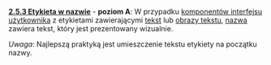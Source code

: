 [**2.5.3 Etykieta w nazwie**](https://wcag.lepszyweb.pl/#label-in-name) - **poziom A**: W przypadku <a href="#" data-toggle="tooltip" data-original-title="{{site.data.glossary.komponent_interfejsu_uzytkownika | strip_html | replace: '*', ''}}">komponentów interfejsu użytkownika</a> z etykietami zawierającymi <a href="#" data-toggle="tooltip" data-original-title="{{site.data.glossary.tekst | strip_html | replace: '*', ''}}">tekst</a> lub <a href="#" data-toggle="tooltip" data-original-title="{{site.data.glossary.obrazy_tekstu | strip_html | replace: '*', ''}}">obrazy tekstu</a>, <a href="#" data-toggle="tooltip" data-original-title="{{site.data.glossary.nazwa | strip_html | replace: '*', ''}}">nazwa</a> zawiera tekst, który jest prezentowany wizualnie.
  
  *Uwaga*: Najlepszą praktyką jest umieszczenie tekstu etykiety na początku nazwy.
